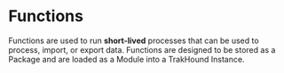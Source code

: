 # Functions
Functions are used to run **short-lived** processes that can be used to process, import, or export data. Functions are designed to be stored as a Package and are loaded as a Module into a TrakHound Instance.
